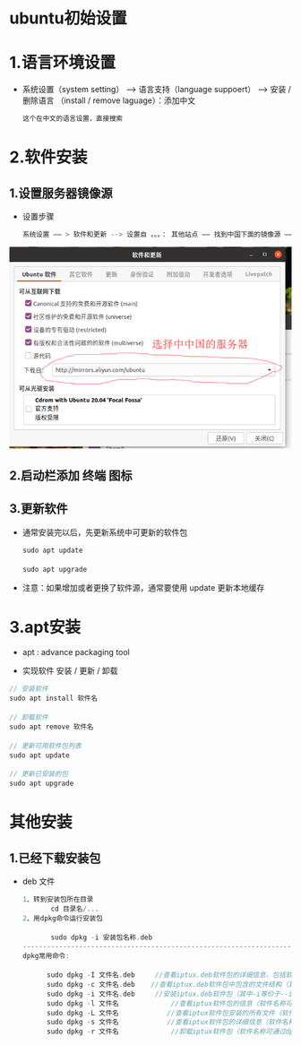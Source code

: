 # ubuntu初始设置

# 1.语言环境设置

* 系统设置（system setting） ——> 语言支持（language suppoert） ——>  安装 / 删除语言 （install / remove laguage）：添加中文

  ```go
  这个在中文的语言设置，直接搜索
  ```

# 2.软件安装

## 1.设置服务器镜像源

* 设置步骤

  ```go
  系统设置 —— > 软件和更新 --> 设置自 。。。： 其他站点 —— 找到中国下面的镜像源 —— > 记得点击【选择最佳服务器】：稍微等待一阵子
  ```

![1594816073699](1594816073699.png)

## 2.启动栏添加 终端 图标

## 3.更新软件

* 通常安装完以后，先更新系统中可更新的软件包

  ```go
  sudo apt update
  
  sudo apt upgrade
  ```

* 注意：如果增加或者更换了软件源，通常要使用 update 更新本地缓存

# 3.apt安装

* apt : advance packaging tool

* 实现软件 安装 / 更新 / 卸载

```go 
// 安装软件
sudo apt install 软件名

// 卸载软件
sudo apt remove 软件名

// 更新可用软件包列表
sudo apt update

// 更新已安装的包
sudo apt upgrade

```

# 其他安装

## 1.已经下载安装包

* deb 文件

  ```go
  1、转到安装包所在目录
         cd 目录名/...
  2、用dpkg命令运行安装包
  
         sudo dpkg -i 安装包名称.deb
  ------------------------------------------------------------------------------------------
  dpkg常用命令:
  
        sudo dpkg -I 文件名.deb     //查看iptux.deb软件包的详细信息，包括软件名称、版本以及大小等（其中-I等价于--info）
        sudo dpkg -c 文件名.deb    //查看iptux.deb软件包中包含的文件结构（其中-c等价于--contents）
        sudo dpkg -i 文件名.deb     //安装iptux.deb软件包（其中-i等价于--install）
        sudo dpkg -l 文件名             //查看iptux软件包的信息（软件名称可通过dpkg -I命令查看，其中-l等价于--list）
        sudo dpkg -L 文件名            //查看iptux软件包安装的所有文件（软件名称可通过dpkg -I命令查看，其中-L等价于--listfiles）
        sudo dpkg -s 文件名            //查看iptux软件包的详细信息（软件名称可通过dpkg -I命令查看，其中-s等价于--status）
        sudo dpkg -r 文件名             //卸载iptux软件包（软件名称可通过dpkg -I命令查看，其中-r等价于--remove）
  
  ```

  